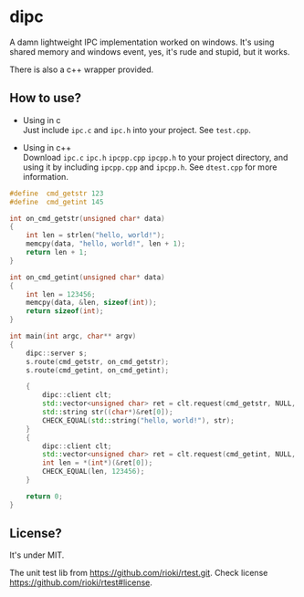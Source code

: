 dipc
====

A damn lightweight IPC implementation worked on windows. It's using shared memory and windows event, yes, it's rude and stupid, but it works.  

There is also a c++ wrapper provided.

How to use?
-----------
* Using in c  
    Just include `ipc.c` and `ipc.h` into your project. See `test.cpp`.

* Using in c++  
    Download `ipc.c` `ipc.h` `ipcpp.cpp` `ipcpp.h` to your project directory, and using it by including `ipcpp.cpp` and `ipcpp.h`. See `dtest.cpp` for more information.

```c++
#define  cmd_getstr 123
#define  cmd_getint 145

int on_cmd_getstr(unsigned char* data)
{
    int len = strlen("hello, world!");
    memcpy(data, "hello, world!", len + 1);
    return len + 1;
}

int on_cmd_getint(unsigned char* data)
{
    int len = 123456;
    memcpy(data, &len, sizeof(int));
    return sizeof(int);
}

int main(int argc, char** argv)
{
    dipc::server s;
    s.route(cmd_getstr, on_cmd_getstr);
    s.route(cmd_getint, on_cmd_getint);

    {
        dipc::client clt;
        std::vector<unsigned char> ret = clt.request(cmd_getstr, NULL, 0);
        std::string str((char*)&ret[0]);
        CHECK_EQUAL(std::string("hello, world!"), str);
    }
    {
        dipc::client clt;
        std::vector<unsigned char> ret = clt.request(cmd_getint, NULL, 0);
        int len = *(int*)(&ret[0]);
        CHECK_EQUAL(len, 123456);
    }

    return 0;
}


```

License?
--------
It's under MIT.

The unit test lib from <https://github.com/rioki/rtest.git>. Check license <https://github.com/rioki/rtest#license>.

